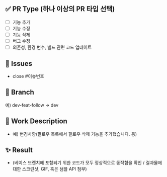 ## ✅ PR Type (하나 이상의 PR 타입 선택)
- [ ] 기능 추가
- [ ] 기능 수정
- [ ] 기능 삭제
- [ ] 버그 수정
- [ ] 의존성, 환경 변수, 빌드 관련 코드 업데이트

## 📌 Issues
- close #이슈번호

## 🌲 Branch
예) dev-feat-follow -> dev

## 📝 Work Description
- 예) 변경사항(팔로우 목록에서 팔로우 삭제 기능을 추가했습니다. 등)

## ✨ Result
- (베이스 브랜치에 포함되기 위한 코드가 모두 정상적으로 동작함을 확인 / 결과물에 대한 스크린샷, GIF, 혹은 샘플 API 첨부)
